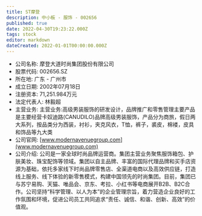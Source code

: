 ```yaml
---
title: ST摩登
description: 中小板 - 服饰 - 002656
published: true
date: 2022-04-30T19:23:22.000Z
tags: stock
editor: markdown
dateCreated: 2022-01-01T00:00:00.000Z
---
```


- 公司名称: 摩登大道时尚集团股份有限公司
- 股票代码: 002656.SZ
- 所在地: 广东 - 广州市
- 成立日期: 2002年07月18日
- 注册资本: 71,251.984万元
- 法定代表人: 林毅超
- 主营业务: 主营业务:高级男装服饰的研发设计，品牌推广和零售管理主要产品是主要经营卡奴迪路(CANUDILO)品牌高级男装服饰，产品分为商旅，假日两大系列，按品类分为西装，衬衫，夹克风衣，T恤，裤子，裘皮，棉褛，皮具和饰品等九大类
- 公司官网: [www.modernavenuegroup.com](www.modernavenuegroup.com)
- 公司介绍: 公司是一家全球时尚品牌运营商。集团主营业务聚焦服饰箱包、护肤美妆、珠宝配饰等领域。集团以自主品牌、丰富的国际代理品牌和买手店资源为基础，依托多家线下时尚品牌零售店、全渠道电商以及高效供应链，打造线上服务、线下体验的新零售模式，构建中国领先的时尚集团。目前，集团已与苏宁易购、天猫、唯品会、京东、考拉、小红书等电商展开B2B、B2C合作。公司坚持“科学管理、以人为本”的企业管理宗旨，着力营造企业良好的工作氛围和环境，促进公司员工共同追求“责任、诚信、和谐、创新、高效”的价值观。


